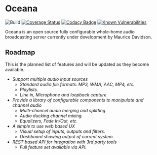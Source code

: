 # Oceana

![Build](https://github.com/WarpSpideR/Oceana/workflows/Build/badge.svg)
[![Coverage Status](https://coveralls.io/repos/github/WarpSpideR/Oceana/badge.svg?branch=latest)](https://coveralls.io/github/WarpSpideR/Oceana?branch=latest)
[![Codacy Badge](https://app.codacy.com/project/badge/Grade/56a77f27663c436cb162ea19a4f1182d)](https://www.codacy.com/manual/WarpSpideR/Oceana?utm_source=github.com&amp;utm_medium=referral&amp;utm_content=WarpSpideR/Oceana&amp;utm_campaign=Badge_Grade)
[![Known Vulnerabilities](https://snyk.io/test/github/WarpSpideR/Oceana/badge.svg?targetFile=src/Oceana.Core/Oceana.Core.csproj)](https://snyk.io/test/github/WarpSpideR/Oceana?targetFile=src/Oceana.Core/Oceana.Core.csproj)

Oceana is an open source fully configurable whole-home audio broadcasting server currently under development by Maurice Davidson.

## Roadmap

This is the planned list of features and will be updated as they become available.

- *Support multiple audio input sources*
    - *Standard audio file formats: MP3, WMA, AAC, MP4, etc.*
    - *Playlists.*
    - *Line in, Microphone and loopback capture.*
- *Provide a library of configurable components to manipulate and channel audio*
    - *Multi-channel audio merging and splitting.*
    - *Audio ducking channel mixing.*
    - *Equalizers, Fade In/Out, etc.*
- *A simple to use web based UX*
    - *Visual setup of inputs, outputs and filters.*
    - *Dashboard showing output of current system.*
- *REST based API for integration with 3rd party tools*
    - *Full feature set available via API.*
